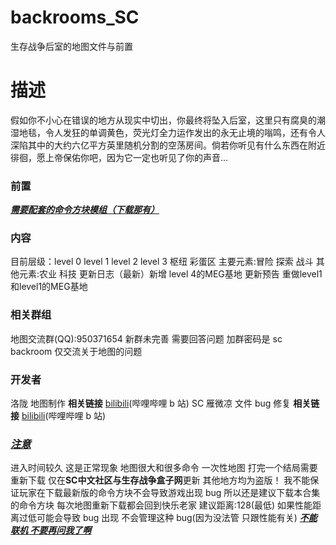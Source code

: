 # backrooms_SC
生存战争后室的地图文件与前置
# 描述

假如你不小心在错误的地方从现实中切出，你最终将坠入后室，这里只有腐臭的潮湿地毯，令人发狂的单调黄色，荧光灯全力运作发出的永无止境的嗡鸣，还有令人深陷其中的大约六亿平方英里随机分割的空荡房间。倘若你听见有什么东西在附近徘徊，愿上帝保佑你吧，因为它一定也听见了你的声音...

### 前置

**<u>_需要配套的命令方块模组（下载那有）_</u>**

### 内容

目前层级：level 0 level 1 level 2 level 3 枢纽 彩蛋区
主要元素:冒险 探索 战斗
其他元素:农业 科技
更新日志（最新）新增 level 4的MEG基地
更新预告 重做level1和level1的MEG基地

### 相关群组

地图交流群(QQ):950371654 新群未完善 需要回答问题 加群密码是 
sc backroom
仅交流关于地图的问题

### 开发者

洛陇 地图制作
**相关链接**
[bilibili](https://space.bilibili.com/1066455512?spm_id_from=333.1007.0.0)(哔哩哔哩 b 站)
SC 雁微凉 文件 bug 修复
**相关链接**
[bilibili](https://space.bilibili.com/525233899?spm_id_from=333.337.0.0)(哔哩哔哩 b 站)

### **<u>_注意_</u>**

进入时间较久 这是正常现象 地图很大和很多命令
一次性地图 打完一个结局需要重新下载
仅在**SC中文社区与生存战争盒子网**更新 其他地方均为盗版！
我不能保证玩家在下载最新版的命令方块不会导致游戏出现 bug 所以还是建议下载本合集的命令方块
每次地图重新下载都会回到快乐老家
建议距离:128(最低)
如果性能距离过低可能会导致 bug 出现 不会管理这种 bug(因为没法管 只跟性能有关)
_<u>**不能联机 不要再问我了啊**</u>_
